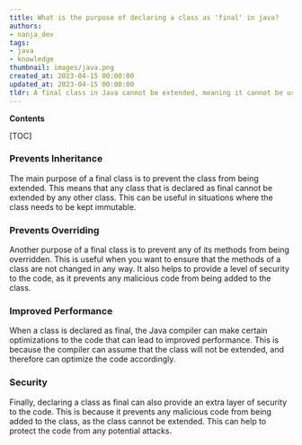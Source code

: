 ```yaml
---
title: What is the purpose of declaring a class as 'final' in java?
authors:
- nanja_dev
tags:
- java
- knowledge
thumbnail: images/java.png
created_at: 2023-04-15 00:00:00
updated_at: 2023-04-15 00:00:00
tldr: A final class in Java cannot be extended, meaning it cannot be used as a base class for other classes.
---
```


**Contents**

[TOC]

### Prevents Inheritance

The main purpose of a final class is to prevent the class from being extended. This means that any class that is declared as final cannot be extended by any other class. This can be useful in situations where the class needs to be kept immutable.

### Prevents Overriding

Another purpose of a final class is to prevent any of its methods from being overridden. This is useful when you want to ensure that the methods of a class are not changed in any way. It also helps to provide a level of security to the code, as it prevents any malicious code from being added to the class.

### Improved Performance

When a class is declared as final, the Java compiler can make certain optimizations to the code that can lead to improved performance. This is because the compiler can assume that the class will not be extended, and therefore can optimize the code accordingly.

### Security

Finally, declaring a class as final can also provide an extra layer of security to the code. This is because it prevents any malicious code from being added to the class, as the class cannot be extended. This can help to protect the code from any potential attacks.
